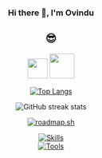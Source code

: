 <div align="center">

### Hi there 👋, I'm Ovindu
## 😎 

[<img src="https://img.icons8.com/doodle/48/linkedin--v2.png" height="40">](https://www.linkedin.com/in/ovindu-pathiraja-staffordshire/)
[<img src="https://img.icons8.com/sf-regular/48/ffffff/medium-logo.png" height="50">](https://ovindupathiraja.medium.com/)


[![Top Langs](https://github-readme-stats.vercel.app/api/top-langs/?username=OvinduPathiraja&layout=compact&theme=dark)](https://github.com/anuraghazra/github-readme-stats)

![GitHub streak stats](https://streak-stats.demolab.com/?user=OvinduPathiraja&theme=dark)



[![roadmap.sh](https://api.roadmap.sh/v1-badge/wide/65e7503fae8aebdd807ad880?variant=dark&roadmaps=frontend%2Cbackend%2Cfull-stack%2Cqa)](https://roadmap.sh)

[![Skills](https://skillicons.dev/icons?i=react,flutter,kotlin,html,css,js,php,java,mysql&perline=10)](https://skillicons.dev)
</br>
[![Tools](https://skillicons.dev/icons?i=vscode,visualstudio,idea,androidstudio,postman&perline=10)](https://skillicons.dev)


</div>

<!-- [![Harlok's WakaTime stats](https://github-readme-stats.vercel.app/api/wakatime?username=ovindupathiraja&theme=dark)](https://github.com/OvinduPathiraja/github-readme-stats) -->
